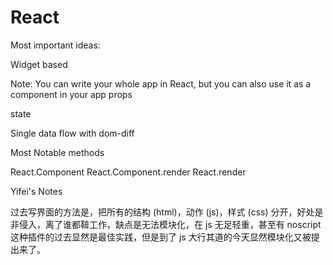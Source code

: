 # React

<!--
ID: 86347fe9-513d-4ee9-b57d-7360b4dbce77
Status: draft
Date: 2017-05-30T14:10:00
Modified: 2017-05-30T14:10:00
wp_id: 510
-->

Most important ideas:

Widget based

Note: You can write your whole app in React, but you can also use it as a component in your app props

state

Single data flow with dom-diff

Most Notable methods

React.Component
React.Component.render
React.render

Yifei's Notes

过去写界面的方法是，把所有的结构 (html)，动作 (js)，样式 (css) 分开，好处是非侵入，离了谁都鞥工作，缺点是无法模块化，在 js 无足轻重，甚至有 noscript 这种插件的过去显然是最佳实践，但是到了 js 大行其道的今天显然模块化又被提出来了。

